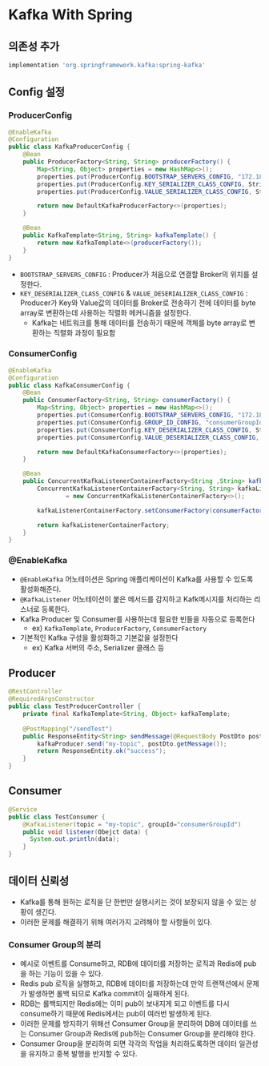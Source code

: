 # Kafka With Spring

## 의존성 추가
```groovy
implementation 'org.springframework.kafka:spring-kafka'
```

## Config 설정
### ProducerConfig

```java
@EnableKafka
@Configuration
public class KafkaProducerConfig {
    @Bean
    public ProducerFactory<String, String> producerFactory() {
        Map<String, Object> properties = new HashMap<>();
        properties.put(ProducerConfig.BOOTSTRAP_SERVERS_CONFIG, "172.18.0.101:9092");
        properties.put(ProducerConfig.KEY_SERIALIZER_CLASS_CONFIG, StringSerializer.class);
        properties.put(ProducerConfig.VALUE_SERIALIZER_CLASS_CONFIG, StringSerializer.class);

        return new DefaultKafkaProducerFactory<>(properties);
    }

    @Bean
    public KafkaTemplate<String, String> kafkaTemplate() {
        return new KafkaTemplate<>(producerFactory());
    }
}
```
* `BOOTSTRAP_SERVERS_CONFIG` : Producer가 처음으로 연결할 Broker의 위치를 설정한다.
* `KEY_DESERIALIZER_CLASS_CONFIG` & `VALUE_DESERIALIZER_CLASS_CONFIG` : Producer가 Key와 Value값의 데이터를 Broker로 전송하기 전에 데이터를 byte array로 변환하는데 사용하는 직렬화 메커니즘을 설정한다.
  * Kafka는 네트워크를 통해 데이터를 전송하기 때문에 객체를 byte array로 변환하는 직렬화 과정이 필요함

### ConsumerConfig
```java
@EnableKafka
@Configuration
public class KafkaConsumerConfig {
    @Bean
    public ConsumerFactory<String, String> consumerFactory() {
        Map<String, Object> properties = new HashMap<>();
        properties.put(ConsumerConfig.BOOTSTRAP_SERVERS_CONFIG, "172.18.0.101:9092");
        properties.put(ConsumerConfig.GROUP_ID_CONFIG, "consumerGroupId");
        properties.put(ConsumerConfig.KEY_DESERIALIZER_CLASS_CONFIG, StringDeserializer.class);
        properties.put(ConsumerConfig.VALUE_DESERIALIZER_CLASS_CONFIG, StringDeserializer.class);

        return new DefaultKafkaConsumerFactory<>(properties);
    }

    @Bean
    public ConcurrentKafkaListenerContainerFactory<String ,String> kafkaListenerContainerFactory() {
        ConcurrentKafkaListenerContainerFactory<String, String> kafkaListenerContainerFactory
                = new ConcurrentKafkaListenerContainerFactory<>();

        kafkaListenerContainerFactory.setConsumerFactory(consumerFactory());

        return kafkaListenerContainerFactory;
    }
}
```

### @EnableKafka
* `@EnableKafka` 어노테이션은 Spring 애플리케이션이 Kafka를 사용할 수 있도록 활성화해준다.
* `@KafkaListener` 어노테이션이 붙은 메서드를 감지하고 Kafk메시지를 처리하는 리스너로 등록한다.
* Kafka Producer 및 Consumer를 사용하는데 필요한 빈들을 자동으로 등록한다
  * ex) `KafkaTemplate`, `ProducerFactory`, `ConsumerFactory`
* 기본적인 Kafka 구성을 활성화하고 기본값을 설정한다
  * ex) Kafka 서버의 주소, Serializer 클래스 등

## Producer
```java
@RestController
@RequiredArgsConstructor
public class TestProducerController {
    private final KafkaTemplate<String, Object> kafkaTemplate;
    
    @PostMapping("/sendTest")
    public ResponseEntity<String> sendMessage(@RequestBody PostDto postDto) {
        kafkaProducer.send("my-topic", postDto.getMessage());
        return ResponseEntity.ok("success");
    }
}
```

## Consumer
```java
@Service
public class TestConsumer {
    @KafkaListener(topic = "my-topic", groupId="consumerGroupId")
    public void listener(Obejct data) {
      System.out.println(data);
    }
}
```

## 데이터 신뢰성
* Kafka를 통해 원하는 로직을 단 한번만 실행시키는 것이 보장되지 않을 수 있는 상황이 생긴다.
* 이러한 문제를 해결하기 위해 여러가지 고려해야 할 사항들이 있다.

### Consumer Group의 분리
* 예시로 이벤트를 Consume하고, RDB에 데이터를 저장하는 로직과 Redis에 pub을 하는 기능이 있을 수 있다.
* Redis pub 로직을 실행하고, RDB에 데이터를 저장하는데 만약 트랜잭션에서 문제가 발생하면 롤백 되므로 Kafka commit이 실패하게 된다.
* RDB는 롤백되지만 Redis에는 이미 pub이 보내지게 되고 이벤트를 다시 consume하기 때문에 Redis에서는 pub이 여러번 발생하게 된다.
* 이러한 문제를 방지하기 위해선 Consumer Group을 분리하여 DB에 데이터를 쓰는 Consumer Group과 Redis에 pub하는 Consumer Group을 분리해야 한다.
* Consumer Group을 분리하여 되면 각각의 작업을 처리하도록하면 데이터 일관성을 유지하고 중복 발행을 반지할 수 있다.
